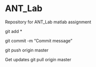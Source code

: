 # ANT_Lab

Repository for ANT_Lab matlab assignment

git add *

git commit -m “Commit message”

git push origin master


Get updates
git pull origin master


